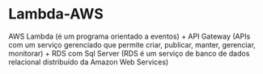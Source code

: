 # Lambda-AWS
AWS Lambda (é um programa orientado a eventos) + API Gateway (APIs com um serviço gerenciado que permite criar, publicar, manter, gerenciar, monitorar) + RDS com Sql Server (RDS é um serviço de banco de dados relacional distribuído da Amazon Web Services)
